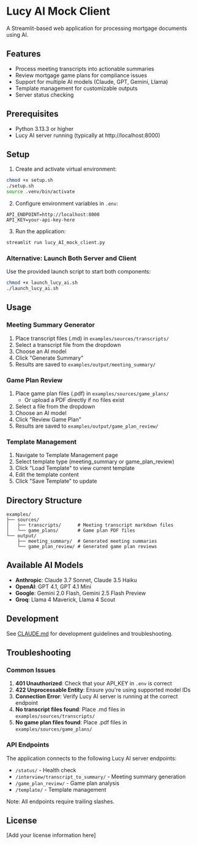 # Lucy AI Mock Client

A Streamlit-based web application for processing mortgage documents using AI.

## Features

- Process meeting transcripts into actionable summaries
- Review mortgage game plans for compliance issues
- Support for multiple AI models (Claude, GPT, Gemini, Llama)
- Template management for customizable outputs
- Server status checking

## Prerequisites

- Python 3.13.3 or higher
- Lucy AI server running (typically at http://localhost:8000)

## Setup

1. Create and activate virtual environment:
```bash
chmod +x setup.sh
./setup.sh
source .venv/bin/activate
```

2. Configure environment variables in `.env`:
```
API_ENDPOINT=http://localhost:8000
API_KEY=your-api-key-here
```

3. Run the application:
```bash
streamlit run lucy_AI_mock_client.py
```

### Alternative: Launch Both Server and Client

Use the provided launch script to start both components:
```bash
chmod +x launch_lucy_ai.sh
./launch_lucy_ai.sh
```

## Usage

### Meeting Summary Generator

1. Place transcript files (.md) in `examples/sources/transcripts/`
2. Select a transcript file from the dropdown
3. Choose an AI model
4. Click "Generate Summary"
5. Results are saved to `examples/output/meeting_summary/`

### Game Plan Review

1. Place game plan files (.pdf) in `examples/sources/game_plans/`
   - Or upload a PDF directly if no files exist
2. Select a file from the dropdown
3. Choose an AI model
4. Click "Review Game Plan"
5. Results are saved to `examples/output/game_plan_review/`

### Template Management

1. Navigate to Template Management page
2. Select template type (meeting_summary or game_plan_review)
3. Click "Load Template" to view current template
4. Edit the template content
5. Click "Save Template" to update

## Directory Structure

```
examples/
├── sources/
│   ├── transcripts/      # Meeting transcript markdown files
│   └── game_plans/       # Game plan PDF files
└── output/
    ├── meeting_summary/  # Generated meeting summaries
    └── game_plan_review/ # Generated game plan reviews
```

## Available AI Models

- **Anthropic**: Claude 3.7 Sonnet, Claude 3.5 Haiku
- **OpenAI**: GPT 4.1, GPT 4.1 Mini
- **Google**: Gemini 2.0 Flash, Gemini 2.5 Flash Preview
- **Groq**: Llama 4 Maverick, Llama 4 Scout

## Development

See [CLAUDE.md](CLAUDE.md) for development guidelines and troubleshooting.

## Troubleshooting

### Common Issues

1. **401 Unauthorized**: Check that your API_KEY in `.env` is correct
2. **422 Unprocessable Entity**: Ensure you're using supported model IDs
3. **Connection Error**: Verify Lucy AI server is running at the correct endpoint
4. **No transcript files found**: Place .md files in `examples/sources/transcripts/`
5. **No game plan files found**: Place .pdf files in `examples/sources/game_plans/`

### API Endpoints

The application connects to the following Lucy AI server endpoints:
- `/status/` - Health check
- `/interview/transcript_to_summary/` - Meeting summary generation
- `/game_plan_review/` - Game plan analysis
- `/template/` - Template management

Note: All endpoints require trailing slashes.

## License

[Add your license information here]